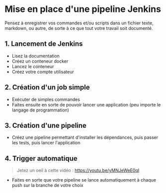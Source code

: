 # Mise en place d'une pipeline Jenkins

Pensez à enregistrer vos commandes et/ou scripts dans un fichier texte, markdown, ou autre, de sorte à ce que tout votre travail soit documenté.

## 1. Lancement de Jenkins

- Lisez la documentation
- Créez un conteneur docker
- Lancez le conteneur
- Créez votre compte utilisateur

## 2. Création d'un job simple

- Exécuter de simples commandes
- Faites ensuite en sorte de pouvoir lancer une application (peu importe le langage de programmation)

## 3. Création d'une pipeline

- Créez une pipeline permettant d'installer les dépendances, puis passer les tests, puis lancer l'application

## 4. Trigger automatique

> Jetez un oeil à cette vidéo : https://youtu.be/yMNJeWeE0qI

- Faites en sorte que votre pipeline se lance automatiquement à chaque push sur la branche de votre choix
